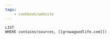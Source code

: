 ```yaml
---
tags:
    - cookbook/website
---
```


```dataview
LIST
WHERE contains(sources, [[growagoodlife.com]])
```
